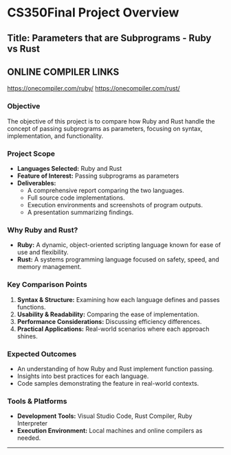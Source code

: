 # CS350Final Project Overview

## Title: Parameters that are Subprograms - Ruby vs Rust

## ONLINE COMPILER LINKS
https://onecompiler.com/ruby/
https://onecompiler.com/rust/

### Objective
The objective of this project is to compare how Ruby and Rust handle the concept of passing subprograms as parameters, focusing on syntax, implementation, and functionality.

### Project Scope
- **Languages Selected:** Ruby and Rust
- **Feature of Interest:** Passing subprograms as parameters
- **Deliverables:**
  - A comprehensive report comparing the two languages.
  - Full source code implementations.
  - Execution environments and screenshots of program outputs.
  - A presentation summarizing findings.

### Why Ruby and Rust?
- **Ruby:** A dynamic, object-oriented scripting language known for ease of use and flexibility.
- **Rust:** A systems programming language focused on safety, speed, and memory management.

### Key Comparison Points
1. **Syntax & Structure:** Examining how each language defines and passes functions.
2. **Usability & Readability:** Comparing the ease of implementation.
3. **Performance Considerations:** Discussing efficiency differences.
4. **Practical Applications:** Real-world scenarios where each approach shines.

### Expected Outcomes
- An understanding of how Ruby and Rust implement function passing.
- Insights into best practices for each language.
- Code samples demonstrating the feature in real-world contexts.

### Tools & Platforms
- **Development Tools:** Visual Studio Code, Rust Compiler, Ruby Interpreter
- **Execution Environment:** Local machines and online compilers as needed.

---
